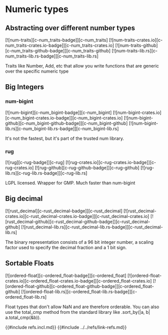 # Numeric types

## Abstracting over different number types

[![num-traits][c-num_traits-badge]][c-num_traits]
[![num-traits-crates.io][c-num_traits-crates.io-badge]][c-num_traits-crates.io]
[![num-traits-github][c-num_traits-github-badge]][c-num_traits-github]
[![num-traits-lib.rs][c-num_traits-lib.rs-badge]][c-num_traits-lib.rs]

Traits like Number, Add, etc that allow you write functions that are generic over the specific numeric type

## Big Integers

### num-bigint

[![num-bigint][c-num_bigint-badge]][c-num_bigint]
[![num-bigint-crates.io][c-num_bigint-crates.io-badge]][c-num_bigint-crates.io]
[![num-bigint-github][c-num_bigint-github-badge]][c-num_bigint-github]
[![num-bigint-lib.rs][c-num_bigint-lib.rs-badge]][c-num_bigint-lib.rs]

It's not the fastest, but it's part of the trusted num library.

### rug

[![rug][c-rug-badge]][c-rug]
[![rug-crates.io][c-rug-crates.io-badge]][c-rug-crates.io]
[![rug-github][c-rug-github-badge]][c-rug-github]
[![rug-lib.rs][c-rug-lib.rs-badge]][c-rug-lib.rs]

LGPL licensed. Wrapper for GMP. Much faster than num-bigint

## Big decimal

[![rust_decimal][c-rust_decimal-badge]][c-rust_decimal]
[![rust_decimal-crates.io][c-rust_decimal-crates.io-badge]][c-rust_decimal-crates.io]
[![rust_decimal-github][c-rust_decimal-github-badge]][c-rust_decimal-github]
[![rust_decimal-lib.rs][c-rust_decimal-lib.rs-badge]][c-rust_decimal-lib.rs]

The binary representation consists of a 96 bit integer number, a scaling factor used to specify the decimal fraction and a 1 bit sign.

## Sortable Floats

[![ordered-float][c-ordered_float-badge]][c-ordered_float]
[![ordered-float-crates.io][c-ordered_float-crates.io-badge]][c-ordered_float-crates.io]
[![ordered-float-github][c-ordered_float-github-badge]][c-ordered_float-github]
[![ordered-float-lib.rs][c-ordered_float-lib.rs-badge]][c-ordered_float-lib.rs]

Float types that don't allow NaN and are therefore orderable. You can also use the total_cmp method from the standard library like .sort_by(|a, b| a.total_cmp(&b)).

{{#include refs.incl.md}}
{{#include ../../refs/link-refs.md}}

<div class="hidden">
</div>
